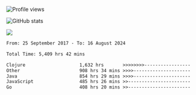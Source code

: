 ![Profile views](https://komarev.com/ghpvc/?username=liuchong)

![GitHub stats](https://github-readme-stats.vercel.app/api?username=liuchong&show_icons=true)

<img src="https://cr-skills-chart-widget.azurewebsites.net/api/api?username=liuchong&skills=C,C%2B%2B,C%23,Clojure,Java,JavaScript,TypeScript,Python,Go,Rust&show-other-skills=true"/>

<!--START_SECTION:waka-->

```txt
From: 25 September 2017 - To: 16 August 2024

Total Time: 5,409 hrs 42 mins

Clojure                    1,632 hrs       >>>>>>>>-----------------   30.17 %
Other                      908 hrs 34 mins >>>>---------------------   16.80 %
Java                       854 hrs 29 mins >>>>---------------------   15.80 %
JavaScript                 485 hrs 26 mins >>-----------------------   08.97 %
Go                         408 hrs 20 mins >>-----------------------   07.55 %
```

<!--END_SECTION:waka-->

